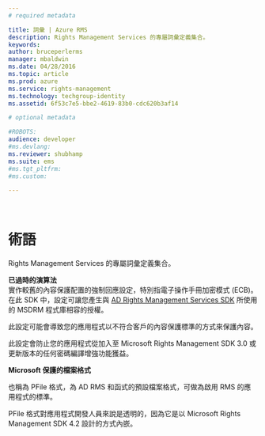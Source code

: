 ```yaml
---
# required metadata

title: 詞彙 | Azure RMS
description: Rights Management Services 的專屬詞彙定義集合。
keywords:
author: bruceperlerms
manager: mbaldwin
ms.date: 04/28/2016
ms.topic: article
ms.prod: azure
ms.service: rights-management
ms.technology: techgroup-identity
ms.assetid: 6f53c7e5-bbe2-4619-83b0-cdc620b3af14

# optional metadata

#ROBOTS:
audience: developer
#ms.devlang:
ms.reviewer: shubhamp
ms.suite: ems
#ms.tgt_pltfrm:
#ms.custom:

---
```


﻿
# 術語

Rights Management Services 的專屬詞彙定義集合。

**已過時的演算法**  
實作較舊的內容保護配置的強制回應設定，特別指電子操作手冊加密模式 (ECB)。 在此 SDK 中，設定可讓您產生與 [AD Rights Management Services SDK](https://msdn.microsoft.com/en-us/library/windows/desktop/cc530379.aspx) 所使用的 MSDRM 程式庫相容的授權。

此設定可能會導致您的應用程式以不符合客戶的內容保護標準的方式來保護內容。

此設定會防止您的應用程式從加入至 Microsoft Rights Management SDK 3.0 或更新版本的任何密碼編譯增強功能獲益。

**Microsoft 保護的檔案格式**

也稱為 PFile 格式，為 AD RMS 和函式的預設檔案格式，可做為啟用 RMS 的應用程式的標準。

PFile 格式對應用程式開發人員來說是透明的，因為它是以 Microsoft Rights Management SDK 4.2 設計的方式內嵌。

 

 





<!--HONumber=Apr16_HO3-->


